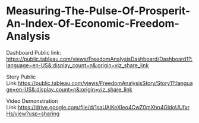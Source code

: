 # Measuring-The-Pulse-Of-Prosperit-An-Index-Of-Economic-Freedom-Analysis


Dashboard Public link: https://public.tableau.com/views/FreedomAnalysisDashboard/Dashboard1?:language=en-US&:display_count=n&:origin=viz_share_link

Story Public Link:https://public.tableau.com/views/FreedomAnalysisStory/Story1?:language=en-US&:display_count=n&:origin=viz_share_link

Video Demonstration Link:https://drive.google.com/file/d/1saUAlKeXIeo4CwZ0mXhn4GldoUUfxrHs/view?usp=sharing 
